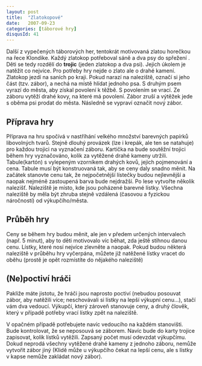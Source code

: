 ```yaml
---
layout: post
title:  "Zlatokopové"
date:   2007-09-23
categories: [táborové hry]
disqusId: 41
---
```

Další z vypečených táborových her, tentokrát motivovaná zlatou horečkou na řece Klondike. Každý zlatokop potřeboval sáně a dva psy do spřežení
. Děti se tedy rozdělí do **trojic** (jeden zlatokop a dva psi). Jejich úkolem je natěžit co nejvíce. Pro potřeby hry nejde o zlato ale o drahé 
kamení. Zlatokop jezdí na saních po kraji. Pokud narazí na naleziště, označí si jeho část (tzv. zábor), a nechá na místě hlídat jednoho psa. S druhým psem vyrazí do města, aby získal povolení k těžbě. S povolením se vrací. Ze záboru vytěží drahé kovy, na které má povolení. Zábor zruší a výtěžek jede s oběma psi prodat do města. Následně se vypraví označit nový zábor.
<!--more-->

Příprava hry
------
Příprava na hru spočívá v nastříhání velkého množství barevných papírků libovolných tvarů. Stejně dlouhý provázek (lze i krepák, ale ten se natahuje) pro každou trojici na vyznačení záboru. Kartička na bude soutěžní trojici během hry vyznačováno, kolik za vytěžené drahé kameny utržili. Tabule(kartón) s vylepeným vzorníkem drahých kovů, jejich pojmenování a cena. Tabule musí být konstruovaná tak, aby se ceny daly snadno měnit. Na začátek stanovte cenu tak, že nejpočetnější lístečky budou nejlevnější a naopak nejméně zastoupená barva bude nejdražší. Po lese vytvořte několik nalezišť. Naleziště je místo, kde jsou poházené barevné lístky. Všechna naleziště by měla být zhruba stejně vzdálená (časovou a fyzickou náročností) od výkupčího/města.

Průběh hry
------
Ceny se během hry budou měnit, ale jen v předem určených intervalech (např. 5 minut), aby to děti motivovalo víc běhat, zda ještě stihnou danou cenu. Lístky, které nosí nejvíce zlevněte a naopak. Pokud budou některá naleziště v průběhu hry vyčerpána, můžete již natěžené lístky vracet do oběhu (prostě je opět rozmístíte do nějakého naleziště)

(Ne)poctiví hráči
------
Pakliže máte jistotu, že hráči jsou naprosto poctiví (nebudou posouvat zábor, aby natěžili více; neschovávali si lístky na lepší výkupní cenu...), stačí vám dva vedoucí. Výkupčí, který zároveň stanovuje ceny, a druhý člověk, který v případě potřeby vrací lístky zpět na naleziště.

V opačném případě potřebujete navíc vedoucího na každém stanovišti. Bude kontrolovat, že se neposouvá se záborem. Navíc bude do karty trojice zapisovat, kolik lístků vytěžili. Zapsaný počet musí odevzdat výkupčímu. Dokud neprodá všechny vytěžené drahé kameny z jednoho záboru, nemůže vytvořit zábor jiný (Klidě může u výkupčího čekat na lepší cenu, ale s lístky v kapse nemůže zakládat nový zábor).